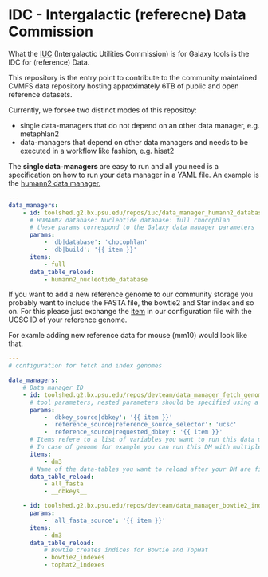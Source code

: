 # IDC - Intergalactic (referecne) Data Commission

What the [IUC](https://github.com/galaxyproject/tools-iuc) (Intergalactic Utilities Commission) is for Galaxy tools is the IDC for (reference) Data.

This repository is the entry point to contribute to the community maintained CVMFS data repository hosting approximately 6TB of public and open reference datasets.

Currently, we forsee two distinct modes of this repositoy:

  * single data-managers that do not depend on an other data manager, e.g. metaphlan2
  * data-managers that depend on other data managers and needs to be executed in a workflow like fashion, e.g. hisat2

The **single data-managers** are easy to run and all you need is a specification on how to run your data manager in a YAML file.
An example is the [humann2 data manager.](https://github.com/bgruening/idc/blob/master/data-managers/humann2_download/chocophlan_full.yaml)

```yaml
---
data_managers:
    - id: toolshed.g2.bx.psu.edu/repos/iuc/data_manager_humann2_database_downloader/data_manager_humann2_download/0.9.9
      # HUMAnN2 database: Nucleotide database: full chocophlan
      # these params correspond to the Galaxy data manager parameters
      params:
          - 'db|database': 'chocophlan'
          - 'db|build': '{{ item }}'
      items:
          - full
      data_table_reload:
          - humann2_nucleotide_database
```

If you want to add a new reference genome to our community storage you probably want to include the FASTA file, the bowtie2 and Star index and so on. For this please just exchange the [item](https://github.com/bgruening/idc/blob/master/idc-workflows/ngs.yaml#L14) in our configuration file with the UCSC ID of your reference genome.

For examle adding new reference data for mouse (mm10) would look like that.

```yaml
---
# configuration for fetch and index genomes

data_managers:
    # Data manager ID
    - id: toolshed.g2.bx.psu.edu/repos/devteam/data_manager_fetch_genome_dbkeys_all_fasta/data_manager_fetch_genome_all_fasta_dbkey/0.0.2
      # tool parameters, nested parameters should be specified using a pipe (|)
      params:
          - 'dbkey_source|dbkey': '{{ item }}'
          - 'reference_source|reference_source_selector': 'ucsc'
          - 'reference_source|requested_dbkey': '{{ item }}'
      # Items refere to a list of variables you want to run this data manager. You can use them inside the param field with {{ item }}
      # In case of genome for example you can run this DM with multiple genomes, or you could give multiple URLs.
      items:
          - dm3
      # Name of the data-tables you want to reload after your DM are finished. This can be important for subsequent data managers
      data_table_reload:
          - all_fasta
          - __dbkeys__

    - id: toolshed.g2.bx.psu.edu/repos/devteam/data_manager_bowtie2_index_builder/bowtie2_index_builder_data_manager/2.2.6
      params:
          - 'all_fasta_source': '{{ item }}'
      items:
          - dm3
      data_table_reload:
          # Bowtie creates indices for Bowtie and TopHat
          - bowtie2_indexes
          - tophat2_indexes

```
